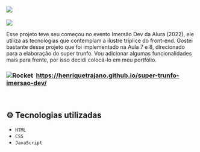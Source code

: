 <h1><img src="https://user-images.githubusercontent.com/69161086/159396729-ed62cc89-20e1-48ba-b17c-3fb33961f581.png"></h1>
<img src="http://img.shields.io/static/v1?label=STATUS&message=EM%20ANDAMENTO&color=DCBB78&style=for-the-badge"/>

Esse projeto teve seu começou no evento Imersão Dev da Alura (2022), ele utiliza as tecnologias que contemplam a ilustre tríplice do front-end. Gostei bastante desse projeto que foi implementado na Aula 7 e 8, direcionado para a elaboração do super trunfo. Vou adicionar algumas funcionalidades mais para frente, por isso decidi colocá-lo em meu portfólio.
### ![Rocket](https://user-images.githubusercontent.com/69161086/159518617-e65b45cd-eaa4-45f1-a1bc-048cc91cd97b.png)&nbsp; https://henriquetrajano.github.io/super-trunfo-imersao-dev/

<br />

## :gear: Tecnologias utilizadas

- ``HTML``
- ``CSS``
- ``JavaScript``
